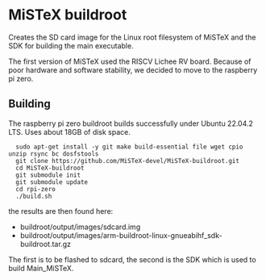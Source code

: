 # MiSTeX buildroot

Creates the SD card image for the Linux root filesystem
of MiSTeX and the SDK for building the main executable.

The first version of MiSTeX used the RISCV Lichee RV
board. Because of poor hardware and software stability,
we decided to move to the raspberry pi zero.

## Building
The raspberry pi zero buildroot builds successfully
under Ubuntu 22.04.2 LTS. Uses about 18GB of disk space.

```
  sudo apt-get install -y git make build-essential file wget cpio unzip rsync bc dosfstools
  git clone https://github.com/MiSTeX-devel/MiSTeX-buildroot.git
  cd MiSTeX-buildroot
  git submodule init
  git submodule update
  cd rpi-zero
  ./build.sh
```

the results are then found here:
- buildroot/output/images/sdcard.img
- buildroot/output/images/arm-buildroot-linux-gnueabihf_sdk-buildroot.tar.gz

The first is to be flashed to sdcard,
the second is the SDK which is used to build Main_MiSTeX.
